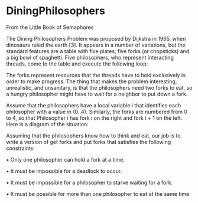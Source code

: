 # DiningPhilosophers

From the Little Book of Semaphores

The Dining Philosophers Problem was proposed by Dijkstra in 1965, when dinosaurs
ruled the earth [3]. It appears in a number of variations, but the standard
features are a table with five plates, five forks (or chopsticks) and a big
bowl of spaghetti. Five philosophers, who represent interacting threads, come
to the table and execute the following loop:

The forks represent resources that the threads have to hold exclusively in
order to make progress. The thing that makes the problem interesting, unrealistic,
and unsanitary, is that the philosophers need two forks to eat, so a hungry
philosopher might have to wait for a neighbor to put down a fork.

Assume that the philosophers have a local variable i that identifies each
philosopher with a value in (0..4). Similarly, the forks are numbered from 0 to
4, so that Philosopher i has fork i on the right and fork i + 1 on the left. Here
is a diagram of the situation:


Assuming that the philosophers know how to think and eat, our job is to
write a version of get forks and put forks that satisfies the following constraints:

• Only one philosopher can hold a fork at a time.

• It must be impossible for a deadlock to occur.

• It must be impossible for a philosopher to starve waiting for a fork.

• It must be possible for more than one philosopher to eat at the same time
